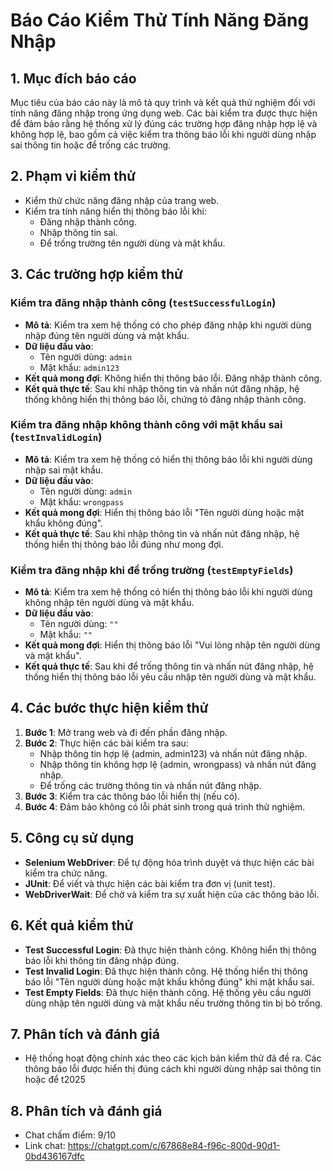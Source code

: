 # Báo Cáo Kiểm Thử Tính Năng Đăng Nhập

## 1. Mục đích báo cáo

Mục tiêu của báo cáo này là mô tả quy trình và kết quả thử nghiệm đối với tính năng đăng nhập trong ứng dụng web. Các bài kiểm tra được thực hiện để đảm bảo rằng hệ thống xử lý đúng các trường hợp đăng nhập hợp lệ và không hợp lệ, bao gồm cả việc kiểm tra thông báo lỗi khi người dùng nhập sai thông tin hoặc để trống các trường.

## 2. Phạm vi kiểm thử

- Kiểm thử chức năng đăng nhập của trang web.
- Kiểm tra tính năng hiển thị thông báo lỗi khi:
  - Đăng nhập thành công.
  - Nhập thông tin sai.
  - Để trống trường tên người dùng và mật khẩu.

## 3. Các trường hợp kiểm thử

### Kiểm tra đăng nhập thành công (`testSuccessfulLogin`)
- **Mô tả**: Kiểm tra xem hệ thống có cho phép đăng nhập khi người dùng nhập đúng tên người dùng và mật khẩu.
- **Dữ liệu đầu vào**:
  - Tên người dùng: `admin`
  - Mật khẩu: `admin123`
- **Kết quả mong đợi**: Không hiển thị thông báo lỗi. Đăng nhập thành công.
- **Kết quả thực tế**: Sau khi nhập thông tin và nhấn nút đăng nhập, hệ thống không hiển thị thông báo lỗi, chứng tỏ đăng nhập thành công.

### Kiểm tra đăng nhập không thành công với mật khẩu sai (`testInvalidLogin`)
- **Mô tả**: Kiểm tra xem hệ thống có hiển thị thông báo lỗi khi người dùng nhập sai mật khẩu.
- **Dữ liệu đầu vào**:
  - Tên người dùng: `admin`
  - Mật khẩu: `wrongpass`
- **Kết quả mong đợi**: Hiển thị thông báo lỗi "Tên người dùng hoặc mật khẩu không đúng".
- **Kết quả thực tế**: Sau khi nhập thông tin và nhấn nút đăng nhập, hệ thống hiển thị thông báo lỗi đúng như mong đợi.

### Kiểm tra đăng nhập khi để trống trường (`testEmptyFields`)
- **Mô tả**: Kiểm tra xem hệ thống có hiển thị thông báo lỗi khi người dùng không nhập tên người dùng và mật khẩu.
- **Dữ liệu đầu vào**:
  - Tên người dùng: `""`
  - Mật khẩu: `""`
- **Kết quả mong đợi**: Hiển thị thông báo lỗi "Vui lòng nhập tên người dùng và mật khẩu".
- **Kết quả thực tế**: Sau khi để trống thông tin và nhấn nút đăng nhập, hệ thống hiển thị thông báo lỗi yêu cầu nhập tên người dùng và mật khẩu.

## 4. Các bước thực hiện kiểm thử

1. **Bước 1**: Mở trang web và đi đến phần đăng nhập.
2. **Bước 2**: Thực hiện các bài kiểm tra sau:
   - Nhập thông tin hợp lệ (admin, admin123) và nhấn nút đăng nhập.
   - Nhập thông tin không hợp lệ (admin, wrongpass) và nhấn nút đăng nhập.
   - Để trống các trường thông tin và nhấn nút đăng nhập.
3. **Bước 3**: Kiểm tra các thông báo lỗi hiển thị (nếu có).
4. **Bước 4**: Đảm bảo không có lỗi phát sinh trong quá trình thử nghiệm.

## 5. Công cụ sử dụng

- **Selenium WebDriver**: Để tự động hóa trình duyệt và thực hiện các bài kiểm tra chức năng.
- **JUnit**: Để viết và thực hiện các bài kiểm tra đơn vị (unit test).
- **WebDriverWait**: Để chờ và kiểm tra sự xuất hiện của các thông báo lỗi.

## 6. Kết quả kiểm thử

- **Test Successful Login**: Đã thực hiện thành công. Không hiển thị thông báo lỗi khi thông tin đăng nhập đúng.
- **Test Invalid Login**: Đã thực hiện thành công. Hệ thống hiển thị thông báo lỗi "Tên người dùng hoặc mật khẩu không đúng" khi mật khẩu sai.
- **Test Empty Fields**: Đã thực hiện thành công. Hệ thống yêu cầu người dùng nhập tên người dùng và mật khẩu nếu trường thông tin bị bỏ trống.

## 7. Phân tích và đánh giá

- Hệ thống hoạt động chính xác theo các kịch bản kiểm thử đã đề ra. Các thông báo lỗi được hiển thị đúng cách khi người dùng nhập sai thông tin hoặc để t2025
## 8. Phân tích và đánh giá
- Chat chấm điểm: 9/10
- Link chat: https://chatgpt.com/c/67868e84-f96c-800d-90d1-0bd436167dfc

